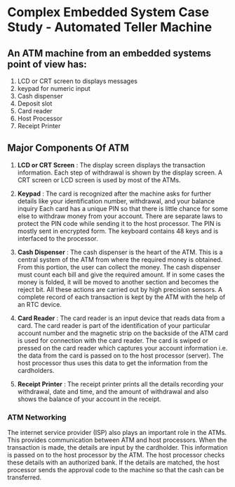 # Complex Embedded System Case Study - Automated Teller Machine

## An ATM machine from an embedded systems point of view has:
 1. LCD or CRT screen to displays messages
 2. keypad for numeric input
 3. Cash dispenser
 4. Deposit slot
 5. Card reader
 6. Host Processor
 7. Receipt Printer

## Major Components Of ATM

1. **LCD or CRT Screen** :
The display screen displays the transaction information. Each step of withdrawal is shown by the display screen. A CRT screen or LCD screen is used by most of the ATMs.

2. **Keypad** : The card is recognized after the machine asks for further details like your identification number, withdrawal, and your balance inquiry Each card has a unique PIN so that there is little chance for some else to withdraw money from your account. There are separate laws to protect the PIN code while sending it to the host processor. The PIN is mostly sent in encrypted form. The keyboard contains 48 keys and is interfaced to the processor.

3. **Cash Dispenser** : The cash dispenser is the heart of the ATM. This is a central system of the ATM from where the required money is obtained. From this portion, the user can collect the money. The cash dispenser must count each bill and give the required amount. If in some cases the money is folded, it will be moved to another section and becomes the reject bit. All these actions are carried out by high precision sensors. A complete record of each transaction is kept by the ATM with the help of an RTC device.

4. **Card Reader** : The card reader is an input device that reads data from a card. The card reader is part of the identification of your particular account number and the magnetic strip on the backside of the ATM card is used for connection with the card reader. The card is swiped or pressed on the card reader which captures your account information i.e. the data from the card is passed on to the host processor (server). The host processor thus uses this data to get the information from the cardholders.

5. **Receipt Printer** : The receipt printer prints all the details recording your withdrawal, date and time, and the amount of withdrawal and also shows the balance of your account in the receipt.

### ATM Networking

The internet service provider (ISP) also plays an important role in the ATMs. This provides communication between ATM and host processors. When the transaction is made, the details are input by the cardholder. This information is passed on to the host processor by the ATM. The host processor checks these details with an authorized bank. If the details are matched, the host processor sends the approval code to the machine so that the cash can be transferred.
